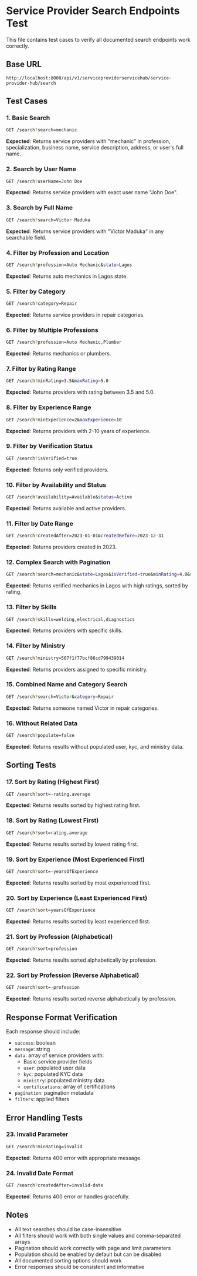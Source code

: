# Service Provider Search Endpoints Test

This file contains test cases to verify all documented search endpoints work correctly.

## Base URL
```
http://localhost:8000/api/v1/serviceproviderservicehub/service-provider-hub/search
```

## Test Cases

### 1. Basic Search
```bash
GET /search?search=mechanic
```
**Expected**: Returns service providers with "mechanic" in profession, specialization, business name, service description, address, or user's full name.

### 2. Search by User Name
```bash
GET /search?userName=John Doe
```
**Expected**: Returns service providers with exact user name "John Doe".

### 3. Search by Full Name
```bash
GET /search?search=Victor Maduka
```
**Expected**: Returns service providers with "Victor Maduka" in any searchable field.

### 4. Filter by Profession and Location
```bash
GET /search?profession=Auto Mechanic&state=Lagos
```
**Expected**: Returns auto mechanics in Lagos state.

### 5. Filter by Category
```bash
GET /search?category=Repair
```
**Expected**: Returns service providers in repair categories.

### 6. Filter by Multiple Professions
```bash
GET /search?profession=Auto Mechanic,Plumber
```
**Expected**: Returns mechanics or plumbers.

### 7. Filter by Rating Range
```bash
GET /search?minRating=3.5&maxRating=5.0
```
**Expected**: Returns providers with rating between 3.5 and 5.0.

### 8. Filter by Experience Range
```bash
GET /search?minExperience=2&maxExperience=10
```
**Expected**: Returns providers with 2-10 years of experience.

### 9. Filter by Verification Status
```bash
GET /search?isVerified=true
```
**Expected**: Returns only verified providers.

### 10. Filter by Availability and Status
```bash
GET /search?availability=Available&status=Active
```
**Expected**: Returns available and active providers.

### 11. Filter by Date Range
```bash
GET /search?createdAfter=2023-01-01&createdBefore=2023-12-31
```
**Expected**: Returns providers created in 2023.

### 12. Complex Search with Pagination
```bash
GET /search?search=mechanic&state=Lagos&isVerified=true&minRating=4.0&sort=-rating.average&page=1&limit=20
```
**Expected**: Returns verified mechanics in Lagos with high ratings, sorted by rating.

### 13. Filter by Skills
```bash
GET /search?skills=welding,electrical,diagnostics
```
**Expected**: Returns providers with specific skills.

### 14. Filter by Ministry
```bash
GET /search?ministry=507f1f77bcf86cd799439014
```
**Expected**: Returns providers assigned to specific ministry.

### 15. Combined Name and Category Search
```bash
GET /search?search=Victor&category=Repair
```
**Expected**: Returns someone named Victor in repair categories.

### 16. Without Related Data
```bash
GET /search?populate=false
```
**Expected**: Returns results without populated user, kyc, and ministry data.

## Sorting Tests

### 17. Sort by Rating (Highest First)
```bash
GET /search?sort=-rating.average
```
**Expected**: Returns results sorted by highest rating first.

### 18. Sort by Rating (Lowest First)
```bash
GET /search?sort=rating.average
```
**Expected**: Returns results sorted by lowest rating first.

### 19. Sort by Experience (Most Experienced First)
```bash
GET /search?sort=-yearsOfExperience
```
**Expected**: Returns results sorted by most experienced first.

### 20. Sort by Experience (Least Experienced First)
```bash
GET /search?sort=yearsOfExperience
```
**Expected**: Returns results sorted by least experienced first.

### 21. Sort by Profession (Alphabetical)
```bash
GET /search?sort=profession
```
**Expected**: Returns results sorted alphabetically by profession.

### 22. Sort by Profession (Reverse Alphabetical)
```bash
GET /search?sort=-profession
```
**Expected**: Returns results sorted reverse alphabetically by profession.

## Response Format Verification

Each response should include:
- `success`: boolean
- `message`: string
- `data`: array of service providers with:
  - Basic service provider fields
  - `user`: populated user data
  - `kyc`: populated KYC data
  - `ministry`: populated ministry data
  - `certifications`: array of certifications
- `pagination`: pagination metadata
- `filters`: applied filters

## Error Handling Tests

### 23. Invalid Parameter
```bash
GET /search?minRating=invalid
```
**Expected**: Returns 400 error with appropriate message.

### 24. Invalid Date Format
```bash
GET /search?createdAfter=invalid-date
```
**Expected**: Returns 400 error or handles gracefully.

## Notes

- All text searches should be case-insensitive
- All filters should work with both single values and comma-separated arrays
- Pagination should work correctly with page and limit parameters
- Population should be enabled by default but can be disabled
- All documented sorting options should work
- Error responses should be consistent and informative

